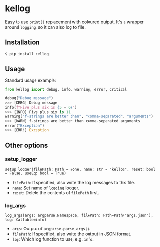 # kellog

Easy to use `print()` replacement with coloured output.
It's a wrapper around `logging`, so it can also log to file.

## Installation

```python
$ pip install kellog
```

## Usage

Standard usage example:

```python
from kellog import debug, info, warning, error, critical

debug("Debug message")
>>> [DEBG] Debug message
info(f"Five plus six is {5 + 6}")
>>> [INFO] Five plus six is 11
warning("f-strings are better than", "comma-separated", "arguments")
>>> [WARN] f-strings are better than comma-separated arguments
error("Exception")
>>> [ERR!] Exception
```

## Other options

### setup_logger

`setup_logger(filePath: Path = None, name: str = "kellog", reset: bool = False, useEq: bool = True)`

- `filePath`: If specified, also write the log messages to this file.
- `name`: Set name of `logging` logger.
- `reset`: Delete the contents of `filePath` first.

### log_args

`log_args(args: argparse.Namespace, filePath: Path=Path("args.json"), log: Callable=info)`

- `args`: Output of `argparse.parse_args()`.
- `filePath`: If specified, also write the output in JSON format.
- `log`: Which log function to use, e.g. `info`.
